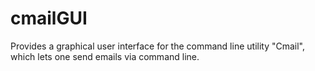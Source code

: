 # cmailGUI
Provides a graphical user interface for the command line utility "Cmail", which lets one send emails via command line.
